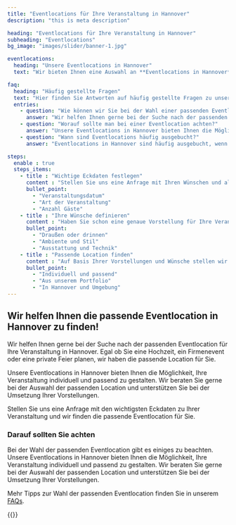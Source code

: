 ```yaml
---
title: "Eventlocations für Ihre Veranstaltung in Hannover"
description: "this is meta description"

heading: "Eventlocations für Ihre Veranstaltung in Hannover"
subheading: "Eventlocations"
bg_image: "images/slider/banner-1.jpg"

eventlocations:
  heading: "Unsere Eventlocations in Hannover"
  text: "Wir bieten Ihnen eine Auswahl an **Eventlocations in Hannover** für Ihre Veranstaltung. Egal ob Hochzeit, Firmenevent oder private Feier, wir haben die passende Location für Sie."

faq:
  heading: "Häufig gestellte Fragen"
  text: "Hier finden Sie Antworten auf häufig gestellte Fragen zu unseren Eventlocations in Hannover."
  entries:
    - question: "Wie können wir Sie bei der Wahl einer passenden Eventlocation unterstützen?"
      answer: "Wir helfen Ihnen gerne bei der Suche nach der passenden Eventlocation für Ihre Veranstaltung in Hannover. Egal ob Sie eine Hochzeit, ein Firmenevent oder eine private Feier planen, wir haben die passende Location für Sie."
    - question: "Worauf sollte man bei einer Eventlocation achten?"
      answer: "Unsere Eventlocations in Hannover bieten Ihnen die Möglichkeit, Ihre Veranstaltung individuell und passend zu gestalten. Wir beraten Sie gerne bei der Auswahl der passenden Location und unterstützen Sie bei der Umsetzung Ihrer Vorstellungen."
    - question: "Wann sind Eventlocations häufig ausgebucht?"
      answer: "Eventlocations in Hannover sind häufig ausgebucht, wenn es sich um beliebte Veranstaltungsorte handelt oder wenn es sich um eine Veranstaltung in der Hochsaison handelt. Wir empfehlen Ihnen daher, frühzeitig eine Anfrage zu stellen, um die Verfügbarkeit zu prüfen."

steps:
  enable : true
  steps_items:
    - title : "Wichtige Eckdaten festlegen"
      content : "Stellen Sie uns eine Anfrage mit Ihren Wünschen und allen relevanten Eckdaten zu Ihrer Veranstaltung."
      bullet_point:
        - "Veranstaltungsdatum"
        - "Art der Veranstaltung"
        - "Anzahl Gäste"
    - title : "Ihre Wünsche definieren"
      content : "Haben Sie schon eine genaue Vorstellung für Ihre Veranstaltung? Dann teilen Sie uns Ihre Vorstellungen und Wünsche direkt mit!"
      bullet_point:
        - "Draußen oder drinnen"
        - "Ambiente und Stil"
        - "Ausstattung und Technik"
    - title : "Passende Location finden"
      content : "Auf Basis Ihrer Vorstellungen und Wünsche stellen wir Ihnen eine Auswahl potenzieller Eventlocations zusammen und helfen Ihnen bei der Auswahl."
      bullet_point:
        - "Individuell und passend"
        - "Aus unserem Portfolio"
        - "In Hannover und Umgebung"
---
```


## Wir helfen Ihnen die passende Eventlocation in Hannover zu finden!

Wir helfen Ihnen gerne bei der Suche nach der passenden Eventlocation für Ihre Veranstaltung in Hannover. Egal ob Sie eine Hochzeit, ein Firmenevent oder eine private Feier planen, wir haben die passende Location für Sie.

Unsere Eventlocations in Hannover bieten Ihnen die Möglichkeit, Ihre Veranstaltung individuell und passend zu gestalten. Wir beraten Sie gerne bei der Auswahl der passenden Location und unterstützen Sie bei der Umsetzung Ihrer Vorstellungen.

Stellen Sie uns eine Anfrage mit den wichtigsten Eckdaten zu Ihrer Veranstaltung und wir finden die passende Eventlocation für Sie.

### Darauf sollten Sie achten

Bei der Wahl der passenden Eventlocation gibt es einiges zu beachten. Unsere Eventlocations in Hannover bieten Ihnen die Möglichkeit, Ihre Veranstaltung individuell und passend zu gestalten. Wir beraten Sie gerne bei der Auswahl der passenden Location und unterstützen Sie bei der Umsetzung Ihrer Vorstellungen.

Mehr Tipps zur Wahl der passenden Eventlocation finden Sie in unserem [FAQs](#faq).

{{<wa-button>}}
